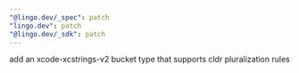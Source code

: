 ```yaml
---
"@lingo.dev/_spec": patch
"lingo.dev": patch
"@lingo.dev/_sdk": patch
---
```


add an xcode-xcstrings-v2 bucket type that supports cldr pluralization rules
